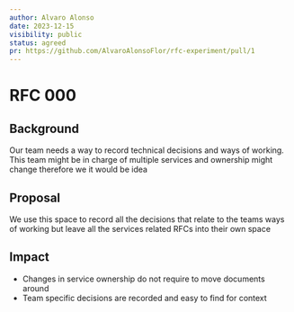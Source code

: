 ```yaml
---
author: Alvaro Alonso
date: 2023-12-15
visibility: public
status: agreed
pr: https://github.com/AlvaroAlonsoFlor/rfc-experiment/pull/1
---
```


# RFC 000

## Background

Our team needs a way to record technical decisions and ways of working. This team might be in charge of multiple services and ownership might change therefore we it would be idea

## Proposal

We use this space to record all the decisions that relate to the teams ways of working but leave all the services related RFCs into their own space

## Impact

- Changes in service ownership do not require to move documents around
- Team specific decisions are recorded and easy to find for context
